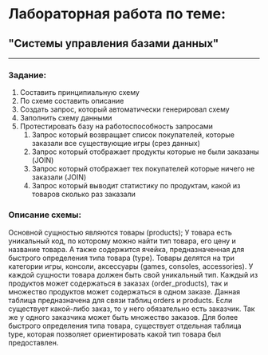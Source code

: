 # Лабораторная работа по теме:
## "Системы управления базами данных"
---
### Задание:
1. Составить принципиальную схему
2. По схеме составить описание
3. Создать запрос, который автоматически генерировал схему
4. Заполнить схему данными
5. Протестировать базу на работоспособность запросами
    1. Запрос который возвращает список покупателей, которые заказали все существующие игры (срез данных)
    2. Запрос который отображает продукты которые не были заказаны (JOIN)
    3. Запрос который отображает тех покупателей которые ничего не заказали (JOIN)
    4. Запрос который выводит статистику по продуктам, какой из товаров сколько раз заказали
### Описание схемы:
Основной сущностью являются товары (products);
У товара есть уникальный код, по которому можно найти тип товара, его цену и название товара. А также содержится ячейка, предназначенная для быстрого определения типа товара (type). Товары делятся на три категории игры, консоли, аксессуары (games, consoles, accessories). У каждой сущности товара должен быть свой уникальный тип.
Каждый из продуктов может содержаться в заказах (order_products), так и множество продуктов может содержаться в одном заказе. Данная таблица предназначена для связи таблиц orders и products. Если существует какой-либо заказ, то у него обязательно есть заказчик. Так же у одного заказчика может быть множество заказов. Для более быстрого определения типа товара, существует отдельная таблица type, которая позволяет ориентировать какой тип товара был предоставлен.
